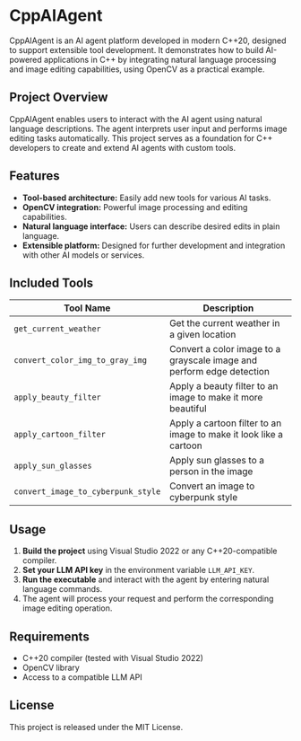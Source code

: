 # CppAIAgent

CppAIAgent is an AI agent platform developed in modern C++20, designed to support extensible tool development. It demonstrates how to build AI-powered applications in C++ by integrating natural language processing and image editing capabilities, using OpenCV as a practical example.

## Project Overview

CppAIAgent enables users to interact with the AI agent using natural language descriptions. The agent interprets user input and performs image editing tasks automatically. This project serves as a foundation for C++ developers to create and extend AI agents with custom tools.

## Features

- **Tool-based architecture:** Easily add new tools for various AI tasks.
- **OpenCV integration:** Powerful image processing and editing capabilities.
- **Natural language interface:** Users can describe desired edits in plain language.
- **Extensible platform:** Designed for further development and integration with other AI models or services.

## Included Tools

| Tool Name                        | Description                                                                 |
|-----------------------------------|-----------------------------------------------------------------------------|
| `get_current_weather`             | Get the current weather in a given location                                 |
| `convert_color_img_to_gray_img`   | Convert a color image to a grayscale image and perform edge detection        |
| `apply_beauty_filter`             | Apply a beauty filter to an image to make it more beautiful                 |
| `apply_cartoon_filter`            | Apply a cartoon filter to an image to make it look like a cartoon           |
| `apply_sun_glasses`               | Apply sun glasses to a person in the image                                  |
| `convert_image_to_cyberpunk_style`| Convert an image to cyberpunk style                                         |

## Usage

1. **Build the project** using Visual Studio 2022 or any C++20-compatible compiler.
2. **Set your LLM API key** in the environment variable `LLM_API_KEY`.
3. **Run the executable** and interact with the agent by entering natural language commands.
4. The agent will process your request and perform the corresponding image editing operation.


## Requirements

- C++20 compiler (tested with Visual Studio 2022)
- OpenCV library
- Access to a compatible LLM API

## License

This project is released under the MIT License.

